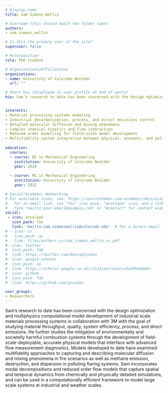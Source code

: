 ```yaml
---
# Display name
title: Sam Simons-Wellin

# Username (this should match the folder name)
authors:
- sam_simons_wellin

# Is this the primary user of the site?
superuser: false

# Role/position
role: PhD student

# Organizations/Affiliations
organizations:
- name: University of Colorado Boulder
  url: ""

# Short bio (displayed in user profile at end of posts)
bio: Sam’s research to date has been concerned with the design optimization and multiphysics computational model development of industrial scale materials processing systems in collaboration with 3M with the goal of studying material throughput, quality, system efficiency, process, and direct emissions. He further studies the mitigation of environmentally and societally harmful combustion systems through the development of field-scale-deployable, accurate physical models that interface with advanced flow measurement diagnostics. Models developed to date have examined multifidelity approaches to capturing and describing molecular diffusion and mixing phenomena in fire scenarios as well as methane emission, destruction, and dispersion in polluting flaring systems. Sam incorporates modal decompositions and reduced order flow models that capture spatial and temporal dynamics from chemically and physically detailed simulations, and can be used in a computationally efficient framework to model large scale systems at industrial and weather scales. 


interests:
- Material processing systems modeling
- Industrial decarbonization, process, and direct emissions control
- Detailed molecular diffusion and mixing phenomena
- Complex chemical kinetics and flow interaction
- Reduced order modelling for field-scale model development
- Multifidelity system integration between physical, economic, and policy models
  
education:
  courses:
  - course: BS in Mechanical Engineering
    institution: University of Colorado Boulder
    year: 2020
    
  - course: MS in Mechanical Engineering
    institution: University of Colorado Boulder
    year: 2022

# Social/Academic Networking
# For available icons, see: https://sourcethemes.com/academic/docs/widgets/#icons
#   For an email link, use "fas" icon pack, "envelope" icon, and a link in the
#   form "mailto:your-email@example.com" or "#contact" for contact widget.
social:
 - icon: envelope
   icon_pack: fas
   link: 'mailto:sam.simonswellin@colorado.edu'  # For a direct email link, use "mailto:test@example.org".
# - icon: cv
#   icon_pack: ai
#   link: files/authors_cv/sam_simons_wellin_cv.pdf
#- icon: twitter
#  icon_pack: fab
#  link: https://twitter.com/GeorgeCushen
#- icon: google-scholar
#  icon_pack: ai
#  link: https://scholar.google.co.uk/citations?user=sIwtMXoAAAAJ
#- icon: github
#  icon_pack: fab
#  link: https://github.com/gcushen

user_groups:
- Researchers
---
```

Sam’s research to date has been concerned with the design optimization and multiphysics computational model development of industrial scale materials processing systems in collaboration with 3M with the goal of studying material throughput, quality, system efficiency, process, and direct emissions. He further studies the mitigation of environmentally and societelly harmful combustion systems through the development of field-scale-deployable, accurate physical models that interface with advanced flow measurement diagnostics. Models developed to date have examined multifidelity approaches to capturing and describing molecular diffusion and mixing phenomena in fire scenarios as well as methane emission, destruction, and dispersion in polluting flaring systems. Sam incorporates modal decompositions and reduced order flow models that capture spatial and temporal dynamics from chemically and physically detailed simulations, and can be used in a computationally efficient framework to model large scale systems at industrial and weather scales. 
